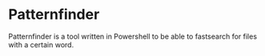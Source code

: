 # Patternfinder
Patternfinder is a tool written in Powershell to be able to fastsearch for files with a certain word.
